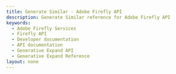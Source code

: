 ```yaml
---
title: Generate Similar - Adobe Firefly API
description: Generate Similar reference for Adobe Firefly API
keywords:
  - Adobe Firefly Services
  - Firefly API
  - Developer documentation
  - API documentation
  - Generative Expand API
  - Generative Expand Reference
layout: none
---
```


<RedoclyAPIBlock src="/firefly-services/docs/generate_similar_v3.json" width="600px" disableSidebar scrollYOffset={64} generateCodeSamples="languages: [{lang: 'curl'}]" />
